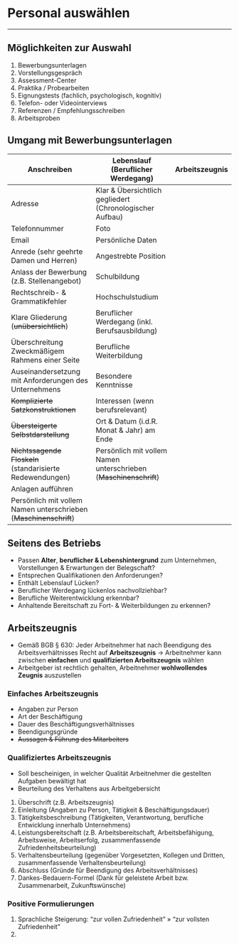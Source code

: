 # Personal auswählen
___
## Möglichkeiten zur Auswahl
1. Bewerbungsunterlagen
2. Vorstellungsgespräch
3. Assessment-Center
4. Praktika / Probearbeiten
5. Eignungstests (fachlich, psychologisch, kognitiv)
6. Telefon- oder Videointerviews
7. Referenzen / Empfehlungsschreiben
8. Arbeitsproben
## Umgang mit Bewerbungsunterlagen

| Anschreiben                                                       | Lebenslauf (Beruflicher Werdegang)                                | Arbeitszeugnis |
| ----------------------------------------------------------------- | ----------------------------------------------------------------- | -------------- |
| Adresse                                                           | Klar & Übersichtlich gegliedert (Chronologischer Aufbau)          |                |
| Telefonnummer                                                     | Foto                                                              |                |
| Email                                                             | Persönliche Daten                                                 |                |
| Anrede (sehr geehrte Damen und Herren)                            | Angestrebte Position                                              |                |
| Anlass der Bewerbung (z.B. Stellenangebot)                        | Schulbildung                                                      |                |
| Rechtschreib- & Grammatikfehler                                   | Hochschulstudium                                                  |                |
| Klare Gliederung (~~unübersichtlich~~)                            | Beruflicher Werdegang (inkl. Berufsausbildung)                    |                |
| Überschreitung Zweckmäßigem Rahmens einer Seite                   | Berufliche Weiterbildung                                          |                |
| Auseinandersetzung mit Anforderungen des Unternehmens             | Besondere Kenntnisse                                              |                |
| ~~Komplizierte Satzkonstruktionen~~                               | Interessen (wenn berufsrelevant)                                  |                |
| ~~Übersteigerte Selbstdarstellung~~                               | Ort & Datum (i.d.R. Monat & Jahr) am Ende                         |                |
| ~~Nichtssagende Floskeln~~ (standarisierte Redewendungen)         | Persönlich mit vollem Namen unterschrieben (~~Maschinenschrift~~) |                |
| Anlagen aufführen                                                 |                                                                   |                |
| Persönlich mit vollem Namen unterschrieben (~~Maschinenschrift~~) |                                                                   |                |
## Seitens des Betriebs
- Passen **Alter**, **beruflicher & Lebenshintergrund** zum Unternehmen, Vorstellungen & Erwartungen der Belegschaft?
- Entsprechen Qualifikationen den Anforderungen?
- Enthält Lebenslauf Lücken?
- Beruflicher Werdegang lückenlos nachvollziehbar?
- Berufliche Weiterentwicklung erkennbar?
- Anhaltende Bereitschaft zu Fort- & Weiterbildungen zu erkennen?
## Arbeitszeugnis
- Gemäß BGB § 630: Jeder Arbeitnehmer hat nach Beendigung des Arbeitsverhältnisses Recht auf **Arbeitszeugnis**
	→ Arbeitnehmer kann zwischen **einfachen** und **qualifizierten Arbeitszeugnis** wählen
- Arbeitgeber ist rechtlich gehalten, Arbeitnehmer **wohlwollendes Zeugnis** auszustellen
### Einfaches Arbeitszeugnis
- Angaben zur Person
- Art der Beschäftigung
- Dauer des Beschäftigungsverhältnisses
- Beendigungsgründe
- ~~Aussagen & Führung des Mitarbeiters~~
### Qualifiziertes Arbeitszeugnis
- Soll bescheinigen, in welcher Qualität Arbeitnehmer die gestellten Aufgaben bewältigt hat
- Beurteilung des Verhaltens aus Arbeitgebersicht
1. Überschrift (z.B. Arbeitszeugnis)
2. Einleitung (Angaben zu Person, Tätigkeit & Beschäftigungsdauer)
3. Tätigkeitsbeschreibung (Tätigkeiten, Verantwortung, berufliche Entwicklung innerhalb Unternehmens)
4. Leistungsbereitschaft (z.B. Arbeitsbereitschaft, Arbeitsbefähigung, Arbeitsweise, Arbeitserfolg, zusammenfassende Zufriedenheitsbeurteilung)
5. Verhaltensbeurteilung (gegenüber Vorgesetzten, Kollegen und Dritten, zusammenfassende Verhaltensbeurteilung)
6. Abschluss (Gründe für Beendigung des Arbeitsverhältnisses)
7. Dankes-Bedauern-Formel (Dank für geleistete Arbeit bzw. Zusammenarbeit, Zukunftswünsche)
### Positive Formulierungen
1. Sprachliche Steigerung: “zur vollen Zufriedenheit” » “zur vollsten Zufriedenheit”
2. 